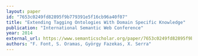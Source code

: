```yaml
---
layout: paper
id: "7653c0249fd82895f9b779391e5f16cb96a40f07"
title: "Extending Tagging Ontologies With Domain Specific Knowledge"
publication: "International Semantic Web Conference"
year: 2014
external_url: https://www.semanticscholar.org/paper/7653c0249fd82895f9b779391e5f16cb96a40f07
authors: "F. Font, S. Oramas, György Fazekas, X. Serra"
---
```

